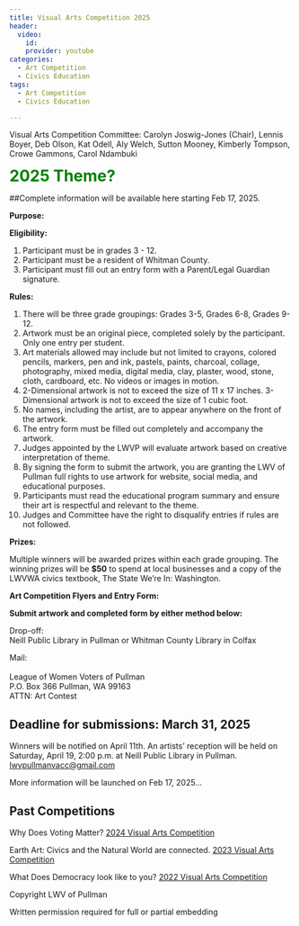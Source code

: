 ```yaml
---
title: Visual Arts Competition 2025
header:
  video:
    id:
    provider: youtube
categories:
  - Art Competition
  - Civics Education
tags:
  - Art Competition
  - Civics Education

---
```


Visual Arts Competition Committee:  Carolyn Joswig-Jones (Chair), Lennis Boyer, Deb Olson, Kat Odell, Aly Welch, Sutton Mooney, Kimberly Tompson, Crowe Gammons, Carol Ndambuki

<span style="color:green; font-size:2em;"> **2025 Theme?** </span>

##Complete information will be available here starting Feb 17, 2025. 


**Purpose:**




**Eligibility:**
1.	Participant must be in grades 3 - 12.
2.	Participant must be a resident of Whitman County.
3.	Participant must fill out an entry form with a Parent/Legal Guardian signature.

**Rules:**
1.	There will be three grade groupings:  Grades 3-5, Grades 6-8, Grades 9-12.
2.	Artwork must be an original piece, completed solely by the participant. Only one entry per student. 
3.	Art materials allowed may include but not limited to crayons, colored pencils, markers, pen and ink, pastels, paints, charcoal, collage, photography, mixed media, digital media, clay, plaster, wood, stone, cloth, cardboard, etc.  No videos or images in motion.
4.	2-Dimensional artwork is not to exceed the size of 11 x 17 inches.  3-Dimensional artwork is not to exceed the size of 1 cubic foot.
5.	No names, including the artist, are to appear anywhere on the front of the artwork.    
6.	The entry form must be filled out completely and accompany the artwork.
7.	Judges appointed by the LWVP will evaluate artwork based on creative interpretation of theme.  
8.	By signing the form to submit the artwork, you are granting the LWV of Pullman full rights to use artwork for website, social media, and educational purposes.
9.	Participants must read the educational program summary and ensure their art is respectful and relevant to the theme.  
10.	Judges and Committee have the right to disqualify entries if rules are not followed.


**Prizes:**

Multiple winners will be awarded prizes within each grade grouping.  The winning prizes will be **$50** to spend at local businesses and a copy of the LWVWA civics textbook, The State We’re In: Washington.  

**Art Competition Flyers and Entry Form:**
<!---
* [Click here to print the Entry Form](https://lwvpullman.org/assets/PDFs/2024-02-19-Entry_Form_Final.pdf)
* [Click here for the On-Line Entry Form](https://docs.google.com/forms/d/e/1FAIpQLScDCffZ5DYZTP7pqc-Xk7Ln3jWQpMiQPSEYFYH2hZ-JGxqdXw/viewform)
* [Click here for the Art Competition Flyer](https://lwvpullman.org/assets/PDFs/2024-Art_Comp_Flyer.pdf)
* [Click here for promotional poster](https://lwvpullman.org/assets/PDFs/2024-02-19-Poster_pull_tabs_QR.pdf)
* [Click here for promotional quarter sheet flyers](https://lwvpullman.org/assets/PDFs/2024-02-19-quarter_page_flyers.pdf)
-->
**Submit artwork and completed form by either method below:** 

Drop-off:
<br/>
Neill Public Library in Pullman or Whitman County Library in Colfax

Mail: 	
<br/>
League of Women Voters of Pullman 
<br/>
P.O. Box 366 Pullman, WA 99163
<br/>
ATTN: Art Contest 
<br/>

## Deadline for submissions: March 31, 2025

Winners will be notified on April 11th. An artists’ reception will be held on Saturday, April 19, 2:00 p.m. at Neill Public Library in Pullman.
[lwvpullmanvacc@gmail.com](mailto:lwvpullmanvacc@gmail.com)

More information will be launched on Feb 17, 2025...

<!---
## Theme Related Civics Education Presentation

We have a small group of League volunteers who are prepared to give in-person presentations relating to our theme.  This program is up to one hour long and is for students in classrooms and organizations in Whitman County.  Below is a link to a PowerPoint and supplemental material for the program.  Please contact [Deb Olson at olsonbones@aol.com](mailto:olsonbones@aol.com)to schedule a presentation. 

[Click here for the PowerPoint Presentation]()

[Click here for a PDF of the PowerPoint Presentation]()

[Click here for the Supplemental Material]()


## Judges

The judges are appointed by the LWV of Pullman (Whitman County).  The judges evaluate the submitted artwork using a Rubric scoring system with the following criteria.

Relevance to the theme:  Development of theme through creativity. How well does artwork depict theme.

Visual effectiveness:  Overall appearance. Evidence of planning and preparation. 

Originality:  Uniqueness of ideas.

Message:  Clearly describes the artist’s intent.

[Click here for the Panel of Judges for 2025]()

-->

## Past Competitions

Why Does Voting Matter? [2024 Visual Arts Competition](https://lwvpullman.org/docs/art%20competition/civics%20education/Visual_Arts_Competition/)

Earth Art: Civics and the Natural World are connected. [2023 Visual Arts Competition](https://lwvpullman.org/docs/art%20competition/civics%20education/Art_Competition/)

What Does Democracy look like to you? [2022 Visual Arts Competition](https://lwvpullman.org/docs/art%20contest/civics%20education/Art_Contest/)



Copyright LWV of Pullman

Written permission required for full or partial embedding

<!---the title to whatever you want the post to be titled
change the ID out to the end of the youtube link https://youtu.be/r61ARK4Qv9c -->
